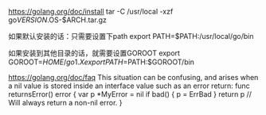 https://golang.org/doc/install
tar -C /usr/local -xzf go$VERSION.$OS-$ARCH.tar.gz

如果默认安装的话：只需要设置下path
export PATH=$PATH:/usr/local/go/bin

如果安装到其他目录的话，就需要设置GOROOT
export GOROOT=$HOME/go1.X
export PATH=$PATH:$GOROOT/bin

https://golang.org/doc/faq
This situation can be confusing, and arises when a nil value is stored inside an interface value such as an error return:
func returnsError() error {
	var p *MyError = nil
	if bad() {
		p = ErrBad
	}
	return p // Will always return a non-nil error.
}